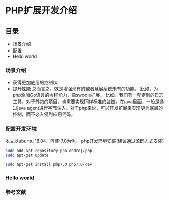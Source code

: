 # PHP扩展开发介绍

## 目录

- 场景介绍
- 配置
- Hello world
  

### 场景介绍

- 获得更加底层的控制权
- 提升性能
  总而言之，就是增强现有的或者延展系统未有的功能。
  比如，为php添加Go语言的协程能力，像swoole扩展。
  比如，我们有一套定制的日志工具，对于外包的项目，也需要实现同样标准的监控。在java里面，一般是通过java agent进行字节注入。对于php来说，可以开发扩展来实现更为底层的控制，而不必入侵到应用代码。

### 配置开发环境
本文以ubuntu 18.04、PHP 7.0为例。
php开发环境安装(建议通过源码方式安装)
```bash
sudo add-apt-repository ppa:ondrej/php
sudo apt-get update

sudo apt-get install php7.0 php7.0-dev
```


### Hello world


### 参考文献

[1]: https://phpinternals.net/
[2]: http://www.phpinternalsbook.com/
[3]: https://github.com/huqinlou0123/php-internals-extended-development-course
